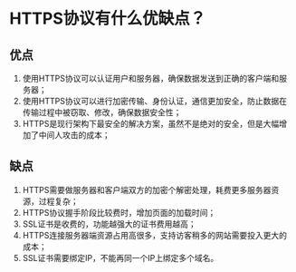 # HTTPS协议有什么优缺点？

## 优点

1. 使用HTTPS协议可以认证用户和服务器，确保数据发送到正确的客户端和服务器；
2. 使用HTTPS协议可以进行加密传输、身份认证，通信更加安全，防止数据在传输过程中被窃取、修改，确保数据安全性；
3. HTTPS是现行架构下最安全的解决方案，虽然不是绝对的安全，但是大幅增加了中间人攻击的成本；

## 缺点

1. HTTPS需要做服务器和客户端双方的加密个解密处理，耗费更多服务器资源，过程复杂；
2. HTTPS协议握手阶段比较费时，增加页面的加载时间；
3. SSL证书是收费的，功能越强大的证书费用越高；
4. HTTPS连接服务器端资源占用高很多，支持访客稍多的网站需要投入更大的成本；
5. SSL证书需要绑定IP，不能再同一个IP上绑定多个域名。